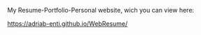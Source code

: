 My Resume-Portfolio-Personal website, wich you can view here:

https://adriab-enti.github.io/WebResume/
